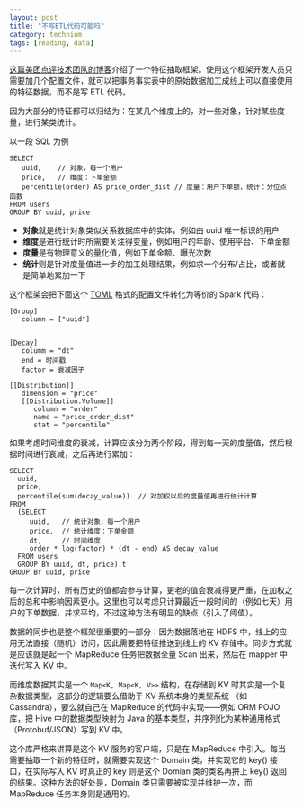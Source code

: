 ```yaml
---
layout: post
title: "不写ETL代码可能吗"
category: technium
tags: [reading, data]
---
```


[这篇美团点评技术团队的博客](https://zhuanlan.zhihu.com/p/24647817)介绍了一个特征抽取框架。使用这个框架开发人员只需要加几个配置文件，就可以把事务事实表中的原始数据加工成线上可以直接使用的特征数据，而不是写 ETL 代码。

因为大部分的特征都可以归结为：在某几个维度上的，对一些对象，针对某些度量，进行某类统计。


以一段 SQL 为例

```
SELECT 
   uuid,    // 对象，每一个用户
   price,   // 维度：下单金额
   percentile(order) AS price_order_dist // 度量：用户下单额，统计：分位点函数
FROM users
GROUP BY uuid, price
```

* **对象**就是统计对象类似关系数据库中的实体，例如由 uuid 唯一标识的用户
* **维度**是进行统计时所需要关注得变量，例如用户的年龄、使用平台、下单金额
* **度量**是有物理意义的量化值，例如下单金额、曝光次数
* **统计**则是针对度量值进一步的加工处理结果，例如求一个分布/占比，或者就是简单地累加一下


这个框架会把下面这个 [TOML](https://github.com/toml-lang/toml) 格式的配置文件转化为等价的 Spark 代码：


```
[Group]
   column = ["uuid"] 


[Decay]
   columm = "dt"
   end = 时间戳
   factor = 衰减因子

[[Distribution]]
   dimension = "price"
   [[Distribution.Volume]]
      column = "order"
      name = "price_order_dist"
      stat = "percentile"
```



如果考虑时间维度的衰减，计算应该分为两个阶段，得到每一天的度量值，然后根据时间进行衰减，之后再进行累加：

```
SELECT
  uuid,
  price,
  percentile(sum(decay_value))  // 对加权以后的度量值再进行统计计算
FROM
  (SELECT 
     uuid,   // 统计对象，每一个用户
     price,  // 统计维度：下单金额
     dt,     // 时间维度
     order * log(factor) * (dt - end) AS decay_value
  FROM users
  GROUP BY uuid, dt, price) t
GROUP BY uuid, price
```

每一次计算时，所有历史的值都会参与计算，更老的值会衰减得更严重，在加权之后的总和中影响因素更小。这里也可以考虑只计算最近一段时间的（例如七天）用户的下单数据，并求平均，不过这种方法有明显的缺点（引入了阈值）。

数据的同步也是整个框架很重要的一部分：因为数据落地在 HDFS 中，线上的应用无法直接（随机）访问，因此需要把特征推送到线上的 KV 存储中。同步方式就是应该就是起一个 MapReduce 任务把数据全量 Scan 出来，然后在 mapper 中迭代写入 KV 中。

而维度数据其实是一个 `Map<K, Map<K, V>>` 结构，在存储到 KV 时其实是一个复杂数据类型，这部分的逻辑要么借助于 KV 系统本身的类型系统 （如 Cassandra），要么就自己在 MapReduce 的代码中实现——例如 ORM POJO 库，把 Hive 中的数据类型映射为 Java 的基本类型，并序列化为某种通用格式（Protobuf/JSON）写到 KV 中。

这个库严格来讲算是这个 KV 服务的客户端，只是在 MapReduce 中引入。每当需要抽取一个新的特征时，就需要实现这个 Domain 类，并实现它的 key() 接口，在实际写入 KV 时真正的 key 则是这个 Domian 类的类名再拼上 key() 返回的结果。这种方法的好处是，Domain 类只需要被实现并维护一次，而 MapReduce 任务本身则是通用的。
